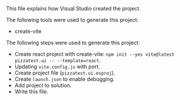 This file explains how Visual Studio created the project.

The following tools were used to generate this project:
- create-vite

The following steps were used to generate this project:
- Create react project with create-vite: `npm init --yes vite@latest pizzatest.ui -- --template=react`.
- Updating `vite.config.js` with port.
- Create project file (`pizzatest.ui.esproj`).
- Create `launch.json` to enable debugging.
- Add project to solution.
- Write this file.
